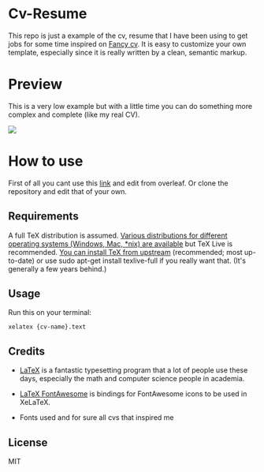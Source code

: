 # Cv-Resume
This repo is just a example of the cv, resume that I have been using to get jobs for some time inspired on [Fancy cv](https://www.overleaf.com/latex/templates/friggeri-cv-template/hmnchbfmjgqh). It is easy to customize your own template, especially since it is really written by a clean, semantic markup.

# Preview

This is a very low example but with a little time you can do something more complex and complete (like my real CV).

<img src="https://user-images.githubusercontent.com/72028266/151669572-cc1f7913-5297-4890-8fe0-85f00b7fbbd6.png">

# How to use

First of all you cant use this [link](https://www.overleaf.com/latex/templates/friggeri-cv-template/hmnchbfmjgqh) and edit from overleaf. Or clone the repository and edit that of your own.

## Requirements

A full TeX distribution is assumed. [Various distributions for different operating systems (Windows, Mac, *nix) are available](https://tex.stackexchange.com/questions/55437/how-do-i-update-my-tex-distribution) but TeX Live is recommended. [You can install TeX from upstream](https://tex.stackexchange.com/questions/1092/how-to-install-vanilla-texlive-on-debian-or-ubuntu) (recommended; most up-to-date) or use sudo apt-get install texlive-full if you really want that. (It's generally a few years behind.)

## Usage

Run this on your terminal:
```
xelatex {cv-name}.text
```

## Credits

- [LaTeX](https://www.latex-project.org/) is a fantastic typesetting program that a lot of people use these days, especially the math and computer science people in academia.

- [LaTeX FontAwesome](https://github.com/plorcupine/latex-fontawesome) is bindings for FontAwesome icons to be used in XeLaTeX.

- Fonts used and for sure all cvs that inspired me

## License

MIT
